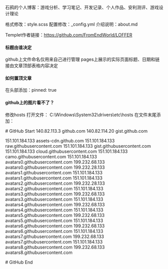 石鸦的个人博客：游戏分析、学习笔记、开发记录、个人作品、安利测评、游戏设计理论

格式修改：style.scss
配置修改：_config.yml
介绍说明：about.md

Templet作者链接：https://github.com/FromEndWorld/LOFFER

#### 标题由谁决定
github上文件命名仅用来自己进行管理
pages上展示的实际页面标题、日期和链接由文章顶部表格内容决定

#### 如何置顶文章
在头部添加：pinned: true

#### github上的图片看不了？
修改hosts
打开文件： C:\Windows\System32\drivers\etc\hosts
在文件末尾添加：

\# GitHub Start 
140.82.113.3      github.com
140.82.114.20     gist.github.com
 
151.101.184.133    assets-cdn.github.com
151.101.184.133    raw.githubusercontent.com
151.101.184.133    gist.githubusercontent.com
151.101.184.133    cloud.githubusercontent.com
151.101.184.133    camo.githubusercontent.com
151.101.184.133    avatars0.githubusercontent.com
199.232.68.133     avatars0.githubusercontent.com
199.232.28.133     avatars1.githubusercontent.com
151.101.184.133    avatars1.githubusercontent.com
151.101.184.133    avatars2.githubusercontent.com
199.232.28.133     avatars2.githubusercontent.com
151.101.184.133    avatars3.githubusercontent.com
199.232.68.133     avatars3.githubusercontent.com
151.101.184.133    avatars4.githubusercontent.com
199.232.68.133     avatars4.githubusercontent.com
151.101.184.133    avatars5.githubusercontent.com
199.232.68.133     avatars5.githubusercontent.com
151.101.184.133    avatars6.githubusercontent.com
199.232.68.133     avatars6.githubusercontent.com
151.101.184.133    avatars7.githubusercontent.com
199.232.68.133     avatars7.githubusercontent.com
151.101.184.133    avatars8.githubusercontent.com
199.232.68.133     avatars8.githubusercontent.com
 
\# GitHub End
